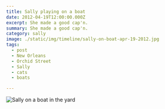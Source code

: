 ```yaml
---
title: Sally playing on a boat
date: 2012-04-19T12:00:00.000Z
excerpt: She made a good cap'n.
summary: She made a good cap'n.
category: sally
image: ./static/img/timeline/sally-on-boat-apr-19-2012.jpg
tags:
  - post 
  - New Orleans
  - Orchid Street
  - Sally
  - cats
  - boats

---
```


![Sally on a boat in the yard](/static/img/sally/sally-on-boat-apr-19-2012.jpg "Sally on a boat in the yard")